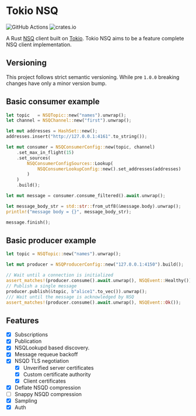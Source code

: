 # Tokio NSQ

![GitHub Actions](https://github.com/harporoeder/tokio-nsq/workflows/Rust/badge.svg)
![crates.io](https://img.shields.io/crates/v/tokio-nsq.svg)

A Rust [NSQ](https://nsq.io/) client built on [Tokio](https://github.com/tokio-rs/tokio). Tokio NSQ aims to be a feature complete NSQ client implementation.

## Versioning

This project follows strict semantic versioning. While pre `1.0.0` breaking changes have only a minor version bump.

## Basic consumer example

```rust
let topic   = NSQTopic::new("names").unwrap();
let channel = NSQChannel::new("first").unwrap();

let mut addresses = HashSet::new();
addresses.insert("http://127.0.0.1:4161".to_string());

let mut consumer = NSQConsumerConfig::new(topic, channel)
    .set_max_in_flight(15)
    .set_sources(
        NSQConsumerConfigSources::Lookup(
            NSQConsumerLookupConfig::new().set_addresses(addresses)
        )
    )
    .build();

let mut message = consumer.consume_filtered().await.unwrap();

let message_body_str = std::str::from_utf8(&message.body).unwrap();
println!("message body = {}", message_body_str);

message.finish();
```

## Basic producer example

```rust
let topic = NSQTopic::new("names").unwrap();

let mut producer = NSQProducerConfig::new("127.0.0.1:4150").build();

// Wait until a connection is initialized
assert_matches!(producer.consume().await.unwrap(), NSQEvent::Healthy());
// Publish a single message
producer.publish(&topic, b"alice1".to_vec()).unwrap();
/// Wait until the message is acknowledged by NSQ
assert_matches!(producer.consume().await.unwrap(), NSQEvent::Ok());
```

## Features

- [x] Subscriptions
- [x] Publication
- [x] NSQLookupd based discovery.
- [x] Message requeue backoff
- [X] NSQD TLS negotiation
    - [x] Unverified server certificates
    - [X] Custom certificate authority
    - [X] Client certificates
- [x] Deflate NSQD compression
- [ ] Snappy NSQD compression
- [X] Sampling
- [X] Auth
